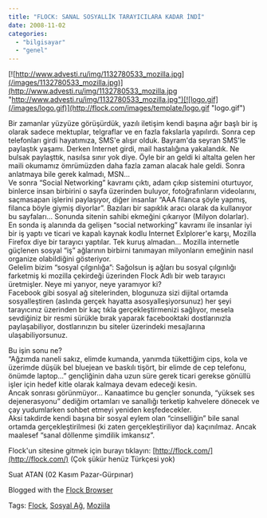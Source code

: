 ```yaml
---
title: "FLOCK: SANAL SOSYALLİK TARAYICILARA KADAR İNDİ"
date: 2008-11-02
categories: 
  - "bilgisayar"
  - "genel"
---
```


[](http://www.flickr.com/photos/30625549@N02/2867605447/ "FLOCKSTARflockART")[](http://www.flickr.com/photos/88349564@N00/329016250/ "Flock Web Browser")[![http://www.advesti.ru/img/1132780533_mozilla.jpg](/images/1132780533_mozilla.jpg)](http://www.advesti.ru/img/1132780533_mozilla.jpg "http://www.advesti.ru/img/1132780533_mozilla.jpg")[![logo.gif](/images/logo.gif)](http://flock.com/images/template/logo.gif "logo.gif")  
  
Bir zamanlar yüzyüze görüşürdük, yazılı iletişim kendi başına ağır başlı bir iş olarak sadece mektuplar, telgraflar ve en fazla fakslarla yapılırdı. Sonra cep telefonları girdi hayatımıza, SMS'e alışır olduk. Bayram'da seyran SMS'le paylaştık yaşamı. Derken Internet girdi, mail hastalığına yakalandık. Ne bulsak paylaşttık, nasılsa sınır yok diye. Öyle bir an geldi ki altalta gelen her maili okumamız ömrümüzden daha fazla zaman alacak hale geldi. Sonra anlatmaya bile gerek kalmadı, MSN…  
Ve sonra “Social Networking” kavramı çıktı, adam çıkıp sistemini oturtuyor, binlerce insan birbirini o sayfa üzerinden buluyor, fotoğrafınların videolarını, saçmasapan işlerini paylaşıyor, diğer insanlar “AAA filanca şöyle yapmış, filanca böyle giymiş diyorlar”. Bazıları bir sapıklık aracı olarak da kullanıyor bu sayfaları… Sonunda sitenin sahibi ekmeğini çıkarıyor (Milyon dolarlar).  
En sonda iş alanında da gelişen “social networking” kavramı ile insanlar iyi bir iş yaptı ve ticari ve kapalı kaynak kodlu Internet Exlplorer'e karşı, Mozilla Firefox diye bir tarayıcı yaptılar. Tek kuruş almadan… Mozilla internetle güçlenen sosyal “iş” ağlarının birbirni tanımayan milyonların emeğinin nasıl organize olabildiğini gösteriyor.  
Gelelim bizim “sosyal çılgınlığa”: Sağolsun iş ağları bu sosyal çılgınlığı farketmiş ki mozilla çekirdeği üzerinden Flock Adlı bir web tarayıcı üretmişler. Neye mi yarıyor, neye yaramıyor ki?  
Facebook gibi sosyal ağ sitelerinden, blogunuza sizi dijital ortamda sosyalleştiren (aslında gerçek hayatta asosyalleşiyorsunuz) her şeyi tarayıcınız üzerinden bir kaç tıkla gerçekleştirmenizi sağlıyor, mesela sevdiğiniz bir resmi sürükle bırak yaparak facebooktaki dostlarınızla paylaşabiliyor, dostlarınızın bu siteler üzerindeki mesajlarına ulaşabiliyorsunuz.  
  
Bu işin sonu ne?  
“Ağzımda naneli sakız, elimde kumanda, yanımda tükettiğim cips, kola ve üzerimde düşük bel bluejean ve baskılı tişört, bir elimde de cep telefonu, önümde laptop…” gençliğinin daha uzun süre gerek ticari gerekse gönüllü işler için hedef kitle olarak kalmaya devam edeceği kesin.  
Ancak sonrası görünmüyor… Kanaatimce bu gençler sonunda, “yüksek ses dejenerasyonu” dediğim ortamları ve sanallığı terketip kahvelere dönecek ve çay yudumlarken sohbet etmeyi yeniden keşfedecekler.  
Aksi takdirde kendi başına bir sosyal eylem olan “cinselliğin” bile sanal ortamda gerçekleştirilmesi (ki zaten gerçekleştiriliyor da) kaçınılmaz. Ancak maalesef “sanal döllenme şimdilik imkansız”.  
  
Flock'un sitesine gitmek için burayı tıklayın: [http://flock.com/](http://flock.com/) (Çok şükür henüz Türkçesi yok)  
  
Suat ATAN (02 Kasım Pazar-Gürpınar)  

Blogged with the [Flock Browser](http://www.flock.com/blogged-with-flock "Flock Browser")

Tags: [Flock](http://technorati.com/tag/Flock), [Sosyal Ağ](http://technorati.com/tag/Sosyal%20A%C4%9F), [Moziila](http://technorati.com/tag/%20Moziila)

